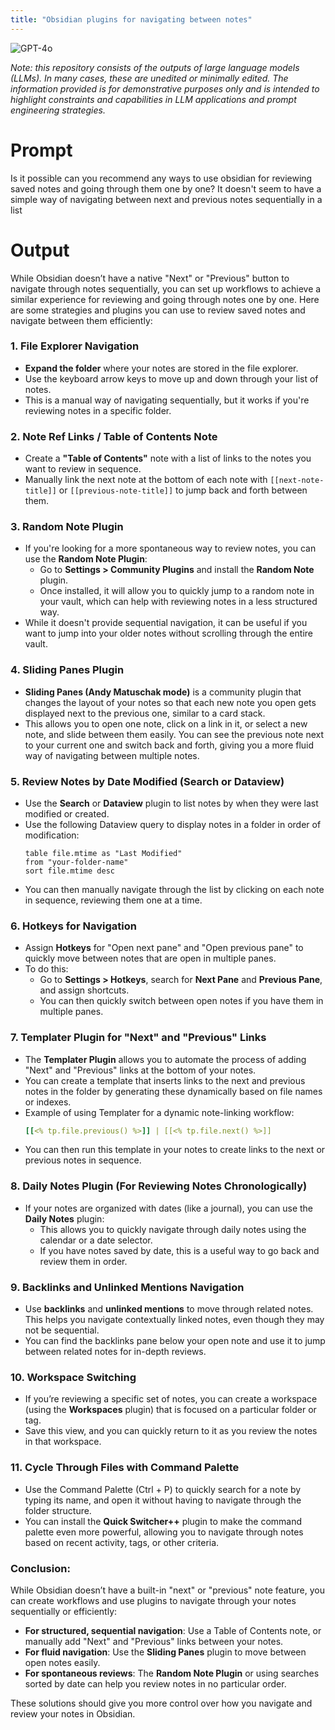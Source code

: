 ```yaml
---
title: "Obsidian plugins for navigating between notes"
---
```

![GPT-4o](https://img.shields.io/badge/GPT--4o-3333FF?style=for-the-badge&logo=openai&logoColor=white)



*Note: this repository consists of the outputs of large language models (LLMs). In many cases, these are unedited or minimally edited. The information provided is for demonstrative purposes only and is intended to highlight constraints and capabilities in LLM applications and prompt engineering strategies.*


# Prompt

Is it possible can you recommend any ways to use obsidian for reviewing saved notes and going through them one by one? It doesn't seem to have a simple way of navigating between next and previous notes sequentially in a list

# Output

While Obsidian doesn’t have a native "Next" or "Previous" button to navigate through notes sequentially, you can set up workflows to achieve a similar experience for reviewing and going through notes one by one. Here are some strategies and plugins you can use to review saved notes and navigate between them efficiently:

### 1. **File Explorer Navigation**
   - **Expand the folder** where your notes are stored in the file explorer.
   - Use the keyboard arrow keys to move up and down through your list of notes.
   - This is a manual way of navigating sequentially, but it works if you're reviewing notes in a specific folder.

### 2. **Note Ref Links / Table of Contents Note**
   - Create a **"Table of Contents"** note with a list of links to the notes you want to review in sequence.
   - Manually link the next note at the bottom of each note with `[[next-note-title]]` or `[[previous-note-title]]` to jump back and forth between them.

### 3. **Random Note Plugin**
   - If you're looking for a more spontaneous way to review notes, you can use the **Random Note Plugin**:
     - Go to **Settings > Community Plugins** and install the **Random Note** plugin.
     - Once installed, it will allow you to quickly jump to a random note in your vault, which can help with reviewing notes in a less structured way.
   - While it doesn't provide sequential navigation, it can be useful if you want to jump into your older notes without scrolling through the entire vault.

### 4. **Sliding Panes Plugin**
   - **Sliding Panes (Andy Matuschak mode)** is a community plugin that changes the layout of your notes so that each new note you open gets displayed next to the previous one, similar to a card stack.
   - This allows you to open one note, click on a link in it, or select a new note, and slide between them easily. You can see the previous note next to your current one and switch back and forth, giving you a more fluid way of navigating between multiple notes.

### 5. **Review Notes by Date Modified (Search or Dataview)**
   - Use the **Search** or **Dataview** plugin to list notes by when they were last modified or created.
   - Use the following Dataview query to display notes in a folder in order of modification:
     ```dataview
     table file.mtime as "Last Modified"
     from "your-folder-name"
     sort file.mtime desc
     ```
   - You can then manually navigate through the list by clicking on each note in sequence, reviewing them one at a time.

### 6. **Hotkeys for Navigation**
   - Assign **Hotkeys** for "Open next pane" and "Open previous pane" to quickly move between notes that are open in multiple panes.
   - To do this:
     - Go to **Settings > Hotkeys**, search for **Next Pane** and **Previous Pane**, and assign shortcuts.
     - You can then quickly switch between open notes if you have them in multiple panes.

### 7. **Templater Plugin for "Next" and "Previous" Links**
   - The **Templater Plugin** allows you to automate the process of adding "Next" and "Previous" links at the bottom of your notes.
   - You can create a template that inserts links to the next and previous notes in the folder by generating these dynamically based on file names or indexes.
   - Example of using Templater for a dynamic note-linking workflow:
     ```yaml
     [[<% tp.file.previous() %>]] | [[<% tp.file.next() %>]]
     ```
   - You can then run this template in your notes to create links to the next or previous notes in sequence.

### 8. **Daily Notes Plugin (For Reviewing Notes Chronologically)**
   - If your notes are organized with dates (like a journal), you can use the **Daily Notes** plugin:
     - This allows you to quickly navigate through daily notes using the calendar or a date selector.
     - If you have notes saved by date, this is a useful way to go back and review them in order.

### 9. **Backlinks and Unlinked Mentions Navigation**
   - Use **backlinks** and **unlinked mentions** to move through related notes. This helps you navigate contextually linked notes, even though they may not be sequential.
   - You can find the backlinks pane below your open note and use it to jump between related notes for in-depth reviews.

### 10. **Workspace Switching**
   - If you’re reviewing a specific set of notes, you can create a workspace (using the **Workspaces** plugin) that is focused on a particular folder or tag.
   - Save this view, and you can quickly return to it as you review the notes in that workspace.

### 11. **Cycle Through Files with Command Palette**
   - Use the Command Palette (Ctrl + P) to quickly search for a note by typing its name, and open it without having to navigate through the folder structure.
   - You can install the **Quick Switcher++** plugin to make the command palette even more powerful, allowing you to navigate through notes based on recent activity, tags, or other criteria.

### Conclusion:
While Obsidian doesn’t have a built-in "next" or "previous" note feature, you can create workflows and use plugins to navigate through your notes sequentially or efficiently:

- **For structured, sequential navigation**: Use a Table of Contents note, or manually add "Next" and "Previous" links between your notes.
- **For fluid navigation**: Use the **Sliding Panes** plugin to move between open notes easily.
- **For spontaneous reviews**: The **Random Note Plugin** or using searches sorted by date can help you review notes in no particular order.

These solutions should give you more control over how you navigate and review your notes in Obsidian.
